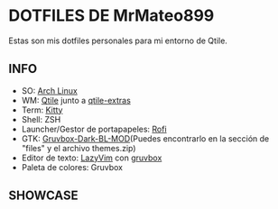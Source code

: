 # DOTFILES DE MrMateo899
Estas son mis dotfiles personales para mi entorno de Qtile.

## INFO
- SO: [Arch Linux](https://archlinux.org/)
- WM: [Qtile](https://archlinux.org/) junto a [qtile-extras](https://github.com/elParaguayo/qtile-extras)
- Term: [Kitty](https://github.com/kovidgoyal/kitty)
- Shell: ZSH
- Launcher/Gestor de portapapeles: [Rofi](https://github.com/davatorium/rofi)
- GTK: [Gruvbox-Dark-BL-MOD](https://www.pling.com/p/2046839/)(Puedes encontrarlo en la sección de "files" y el archivo themes.zip)
- Editor de texto: [LazyVim](https://www.lazyvim.org/) con [gruvbox](https://github.com/ellisonleao/gruvbox.nvim)
- Paleta de colores: Gruvbox

## SHOWCASE
